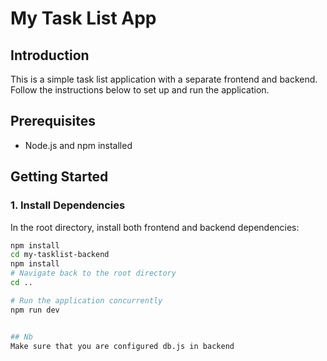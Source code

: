 # My Task List App

## Introduction
This is a simple task list application with a separate frontend and backend. Follow the instructions below to set up and run the application.

## Prerequisites
- Node.js and npm installed

## Getting Started

### 1. Install Dependencies
In the root directory, install both frontend and backend dependencies:

```bash
npm install
cd my-tasklist-backend
npm install
# Navigate back to the root directory
cd ..

# Run the application concurrently
npm run dev


## Nb
Make sure that you are configured db.js in backend 
